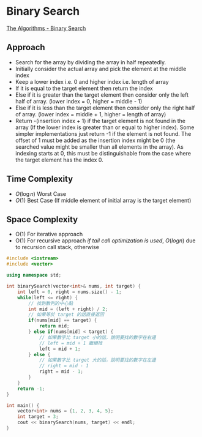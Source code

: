 # Binary Search

[The Algorithms - Binary Search](https://the-algorithms.com/algorithm/binary-search?lang=c-plus-plus)

## Approach

- Search for the array by dividing the array in half repeatedly.
- Initially consider the actual array and pick the element at the middle index
- Keep a lower index i.e. 0 and higher index i.e. length of array
- If it is equal to the target element then return the index
- Else if it is greater than the target element then consider only the left half of array. (lower index = 0, higher = middle - 1)
- Else if it is less than the target element then consider only the right half of array. (lower index = middle + 1, higher = length of array)
- Return -(insertion index + 1) if the target element is not found in the array (If the lower index is greater than or equal to higher index). Some simpler implementations just return -1 if the element is not found. The offset of 1 must be added as the insertion index might be 0 (the searched value might be smaller than all elements in the array). As indexing starts at 0, this must be distinguishable from the case where the target element has the index 0.

## Time Complexity

- $O(\log n)$ Worst Case
- $O(1)$ Best Case (If middle element of initial array is the target element)

## Space Complexity

- O(1) For iterative approach
- O(1) For recursive approach _if tail call optimization is used_, $O(log n)$ due to recursion call stack, otherwise

```cpp
#include <iostream>
#include <vector>

using namespace std;

int binarySearch(vector<int>& nums, int target) {
    int left = 0, right = nums.size() - 1;
    while(left <= right) {
        // 找到數列的中心點
        int mid = (left + right) / 2;
        // 如果等於 target 的話直接返回
        if(nums[mid] == target) {
            return mid;    
        } else if(nums[mid] < target) {
            // 如果數字比 target 小的話，說明要找的數字在右邊
            // left = mid + 1 繼續找            
            left = mid + 1;    
        } else {
            // 如果數字比 target 大的話，說明要找的數字在左邊
            // right = mid - 1
            right = mid - 1;
        }
    }
    return -1;
}

int main() {
    vector<int> nums = {1, 2, 3, 4, 5};
    int target = 3;
    cout << binarySearch(nums, target) << endl;
}
```
